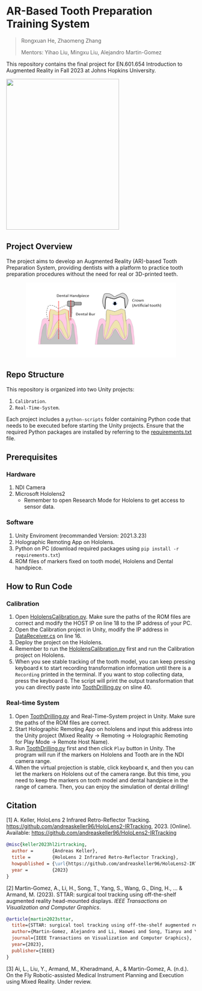 # AR-Based Tooth Preparation Training System

> Rongxuan He, Zhaomeng Zhang
> 
> Mentors: Yihao Liu, Mingxu Liu, Alejandro Martin-Gomez

This repository contains the final project for EN.601.654 Introduction to Augmented Reality in Fall 2023 at Johns Hopkins University.

<p >
  <img width="300" height="400" src="./attachments/simulation.gif">
</p>



## Project Overview

The project aims to develop an Augmented Reality (AR)-based Tooth Preparation System, providing dentists with a platform to practice tooth preparation procedures without the need for real or 3D-printed teeth.

<p align="center">
  <img width="400" height="200" src="./attachments/tooth_drilling.png">
</p>


## Repo Structure






This repository is organized into two Unity projects:
1. `Calibration`.
2. `Real-Time-System`.

Each project includes a `python-scripts` folder containing Python code that needs to be executed before starting the Unity projects. Ensure that the required Python packages are installed by referring to the [requirements.txt](requirements.txt) file.

## Prerequisites

### Hardware
1. NDI Camera
2. Microsoft Hololens2
     - Remember to open Research Mode for Hololens to get access to sensor data.

### Software
1. Unity Enviroment (recommanded Version: 2021.3.23)
2. Holographic Remoting App on Hololens.
3. Python on PC (download required packages using `pip install -r requirements.txt`)
4. ROM files of markers fixed on tooth model, Hololens and Dental handpiece.

## How to Run Code

### Calibration

1. Open [HololensCalibration.py](./Calibration/python-scripts/HololensCalibration.py). Make sure the paths of the ROM files are correct and modify the HOST IP on line 18 to the IP address of your PC.
2. Open the Calibration project in Unity, modify the IP address in [DataReceiver.cs](./Calibration/Assets/DataStreaming.cs) on line 16.
3. Deploy the project on the Hololens.
4. Remember to run the [HololensCalibration.py](./Calibration/python-scripts/HololensCalibration.py) first and run the Calibration project on Hololens.
5. When you see stable tracking of the tooth model, you can keep pressing keyboard `K` to start recording transformation information until there is a `Recording` printed in the terminal. If you want to stop collecting data, press the keyboard `Q`. The script will print the output transformation that you can directly paste into [ToothDrilling.py](./Real-Time-System/python-scripts/ToothDrilling.py) on sline 40.

### Real-time System

1. Open [ToothDrilling.py](./Real-Time-System/python-scripts/ToothDrilling.py) and Real-Time-System project in Unity. Make sure the paths of the ROM files are correct.
2. Start Holographic Remoting App on hololens and input this address into the Unity project (Mixed Reality -> Remoting -> Holographic Remoting for Play Mode -> Remote Host Name).
3. Run [ToothDrilling.py](./Real-Time-System/python-scripts/ToothDrilling.py) first and then click `Play` button in Unity. The program will run if the markers on Hololens and Tooth are in the NDI camera range.
4. When the virtual projection is stable, click keyboard `K`, and then you can let the markers on Hololens out of the camera range. But this time, you need to keep the markers on tooth model and dental handpiece in the range of camera. Then, you can enjoy the simulation of dental drilling!


## Citation

[1] A. Keller, HoloLens 2 Infrared Retro-Reflector Tracking. https://github.com/andreaskeller96/HoloLens2-IRTracking, 2023. [Online]. Available: https://github.com/andreaskeller96/HoloLens2-IRTracking

```BibTeX
@misc{keller2023hl2irtracking,
  author =       {Andreas Keller},
  title =        {HoloLens 2 Infrared Retro-Reflector Tracking},
  howpublished = {\url{https://github.com/andreaskeller96/HoloLens2-IRTracking}},
  year =         {2023}
}
```


[2] Martin-Gomez, A., Li, H., Song, T., Yang, S., Wang, G., Ding, H., ... & Armand, M. (2023). STTAR: surgical tool tracking using off-the-shelf augmented reality head-mounted displays. *IEEE Transactions on Visualization and Computer Graphics*.

```BibTex
@article{martin2023sttar,
  title={STTAR: surgical tool tracking using off-the-shelf augmented reality head-mounted displays},
  author={Martin-Gomez, Alejandro and Li, Haowei and Song, Tianyu and Yang, Sheng and Wang, Guangzhi and Ding, Hui and Navab, Nassir and Zhao, Zhe and Armand, Mehran},
  journal={IEEE Transactions on Visualization and Computer Graphics},
  year={2023},
  publisher={IEEE}
}
```

[3] Ai, L., Liu, Y., Armand, M., Kheradmand, A., & Martin-Gomez, A. (n.d.). On the Fly Robotic-assisted Medical Instrument Planning and Execution using Mixed Reality. Under review.
